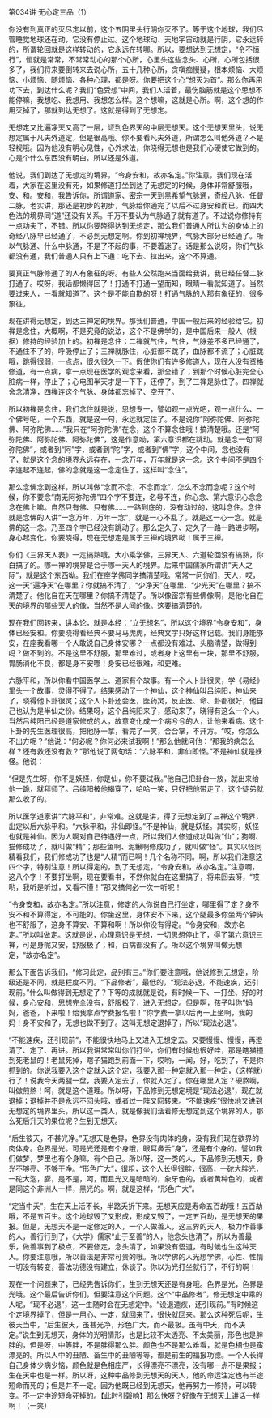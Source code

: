   

第034讲 无心定三品（1）

你没有到真正的灭尽定以前，这个五阴里头行阴你灭不了。等于这个地球，我们尽管睡觉地球还在动，它没有停止过。这个地球动、天地宇宙动就是行阴，它永远转的，所谓轮回就是这样转动的，它永远在转哪。所以，要想达到无想定，“令不恒行”，恒就是常常，不常常动心的那个心所，心里头这些念头、心所，心所包括很多了，我们将来要倒转来去说心所，五十几种心所，贪嗔痴慢疑，根本烦恼、大烦恼、小烦恼、随烦恼、各种心理，都是呀。你要把这个心“想灭为首”。那么你再用功下去，到达什么呢？我们“色受想”中间，我们人活着，最伤脑筋就是这个思想不能停嘛，我想吃、我想用、我想怎么样。这个想嘛，这就是心所。啊，这个想的作用灭掉了，那就到达无想了。这就是得到了无想定。

无想定又比遍净天又高了一层，证到色界天的中层无想天。这个无想天里头，说无想定属于凡夫外道定，但是很高哦。你不要看凡夫外道，所谓怎么叫他外道？不是轻视哦。因为他没有明心见性，心外求法，你晓得无想也是我们心硬使它做到的。心是个什么东西没有明白。所以还是外道。

他说，我们到达了无想定的境界，“令身安和，故亦名定。”你注意，我们现在活着，大家在这里没有死，如果修道打坐到达了无想定的时候，身体非常舒服哦，安、和。安和，我告诉你，所谓道家、密宗一天到黑希望气脉通，奇经八脉、任督二脉，老实讲，那还是初步的初步，气脉给你通完了以后不过身安和而已。而四大色法的境界同“道”还没有关系。千万不要认为气脉通了就有道了。不过说你修持有一点功夫了，不错。所以你要晓得达到无想定，那么我们普通人所认为的身体上的奇经八脉早已经通了，不必到无想定啊。你到初禅境界，气脉大部分已经通了。所以气脉通、什么中脉通，不是了不起的事，不要着迷了。话是那么说呀，你们气脉都没有通，我们普通人只有上下通：吃下去、拉出来，这个不算通。

要真正气脉修通了的人有象征的呀。有些人公然跑来当面给我讲，我已经任督二脉打通了。哎呀，我话都懒得回了！打通不打通一望而知，眼睛一看就知道了。当然要过来人，一看就知道了。这个是不能自欺的呀！打通气脉的人那有象征的，很多象征。

现在讲得无想定，到达三禅定的境界。那我们普通，中国一般后来的经验给它。初禅是念住，大概啊，不是究竟的说法，这个不是佛学的，是中国后来一般人（根据）修持的经验加上的。初禅是念住；二禅就气住，气住，气脉差不多已经通了，不通住不了的，呼吸停止了；三禅就脉住，心脏都不跳了，血脉都不流了；心脏跳哦，跳得很弱，一点点，很久很久一下。假使你们有许多修道人，现在人没有资格修道，有一点病，拿一点现在医学的观念来看，那全错了；到那个时候心脏完全心脏病一样，停止了；心电图半天才是一下下，还停了。到了三禅是脉住了。四禅就舍念清净，四禅连这个气脉、身体都忘掉了、空开了。

所以初禅是念住，我们念住就是说，思想专一，譬如观一点光吧，观一点什么、一个佛号吧，一个东西，就是这一句，永远就定住了。不是说你“阿弥陀佛、阿弥陀佛、阿弥陀佛……”我只在“阿弥陀佛”在念，这个不算念住哦！搞清楚哦。还是“阿弥陀佛、阿弥陀佛、阿弥陀佛”，这是作意呦，第六意识都在跳动。就是念一句“阿弥陀佛”，或者到“阿”字，或者到“陀”字，或者到“佛”字，这个中间，念也没有了，就是这个念的境界永远存在，一念万年，万年就是这一念。这个中间不是四个字连起不连起，佛的念就是这一念定住了。这样叫“念住”。

那么念佛念到这样，所以叫做“念而不念，不念而念”，怎么不念而念呢？这个时候，你不要念“南无阿弥陀佛”四个字不要连，名号不连，你心念、第六意识心念念念在佛上嘛。自然只有佛、只有佛……一路到底的，没有动过的，这叫念住。念住就是念佛的人讲“一念万年，万年一念”，就是一心不乱了。就是这一心一念。就是佛的这一念。乃至四个字已经没有跳动了。那么定久了、定久了一路一路进步啊，身心起变化。你要晓得，现在无想定是属于三禅的境界呦！属于三禅。

你们《三界天人表》一定搞熟哦。大小乘学佛，三界天人、六道轮回没有搞熟，你白搞了的。哪一禅的境界是合于哪一天人的境界。后来中国儒家所谓讲“天人之际”，就是这个东西呦。我们在座学佛同学搞清楚哦。常常一问你们，天人，哎，这一天“遍净天”在哪里？你就搞不清了，“少净天”在哪里、“少光天”在哪里？搞不清楚了。他化自在天在哪里？你搞不清楚了。所以像密宗有些佛像啊，是他化自在天的境界的那些天人的像，当然不是人间的像。这要搞清楚的。

现在我们回转来，讲本论，就是本经：“立无想名”，所以这个境界“令身安和”，身体已经安和。你要晓得看经典不要马马虎虎，经典文字只好这样记载。我们身能够安，在座我看哪一个人敢说自己身体安哪？一点都没有难过、头脑清楚，做得到吗？做不到的。不是这里不舒服，那里难过，或者身上这里有一块，那里不舒服，胃肠消化不良，都是身不安哪！身安已经很难，和更难。

六脉平和，所以你看中国医学上、道家有个故事。有一个人卜卦很灵，学《易经》里头一个故事，灵得不得了。结果感动了一个神仙，这个神仙叫吕纯阳，神仙来了，晓得他卜卦很灵；这个人卜卦还会医，医药灵，反正医、命、卦都很好，他自己也认为是半仙之份。结果呀，这个吕纯阳来了，感动来了，晓得有这么一个人。当然吕纯阳已经是道家修成的人，故意变化成一个病兮兮的人，让他来看病。这个卜卦的先生医理很高，把他脉一拿，看完了一笑，合合掌，不开方。“哎，你怎么不出方呢？”他说：“何必呢？你何必来试我啊！”那么他就问他：“那我的病怎么样？还有救还没有救？”那他说了两句话：“六脉平和，非仙即怪。”不是神仙就是妖怪。他说：

“但是先生呀，你不是妖怪，你是仙，你不要试我。”他自己把卦台一放，就出来给他一跪，就拜师了。吕纯阳被他揭穿了，哈哈一笑，只好把他带走了，这个徒弟就那么收了的。

所以医学道家讲“六脉平和”，非常难。这就是讲，得了无想定到了三禅这个境界，出定以后六脉平和。“六脉平和，非仙即怪。”不是神仙，就是妖怪。其实呀，妖怪也就是神仙。因为人啊对自己待遇好一点，所以我们人修道成功叫做“仙”；狗啊、猫修成功了，就叫做“精”；那些鱼啊、泥鳅啊修成功了，就叫做“怪”。其实以怪同精看我们，我们修成功了也是“人精”而已啊！几个名称不同。啊，所以我们注意这四个字，特别注意！所以得定的，到了无想定，“令身安和，故亦名定。”注意啊，这八个字！不要打坐啊，现在要看书，不然你就白在这里搞了，将来回去呀，“哎哟，我听是听过，又看不懂！”那又搞何必一次一听呢！

“令身安和，故亦名定。”所以注意，修定的人你说自己打坐定，哪里得了定？身不安不和不算得定，不可能的。你坐这里，身体安不下来，这个腿最多你坐两个钟头也不舒服了，这身不算安、不算和啊！所以你没有得定。“令身安和，故亦名定。”所以叫做定。这就是说，心理意识是无想，一切思想停止了，得了第六意识三禅，可是身呢又安，舒服极了；和，百病都没有了。所以这个境界叫做无想定，“故亦名定”。

那么下面告诉我们，“修习此定，品别有三。”你们要注意哦，他说修到无想定，阶级还是不同，就是程度不同。“下品修者”，最低的，“现法必退，不能速疾，还引现前。”什么叫做得到无想定了？下等的成就就是说，有时候一下、一打坐、好的时候，身心安和，思想完全没有，舒服极了，进入无想定。但是啊，孩子叫你“妈妈，爸爸，下来啦！给我拿点学费报名啦！”你学费一拿以后再一上坐啊，我的妈！身不安和了，无想也做不到了。这叫无想定退掉了，所以“现法必退”。

“不能速疾，还引现前”，不能很快地马上又进入无想定去。又要慢慢、慢慢，再澄清了、定了、再进。所以我讲常常叫你们打坐，你们有时候也很好哇，那是瞎猫撞到死老鼠的！老鼠死掉，瞎子猫跑到前面一下，哎哟，一闻，好，吃到了，不是你抓到的。你说我要入这个定就入这个定，我要入那一种定就入那一种定，（这样就）行了！说我今天两腿一盘，我要入定去了，你就入定了。你在哪里入定？硬熬啊，叫做煎熬！呵，就是这个道理。所以呀，下品修到无想定境是“现法必退”，现在就退掉；退掉并不是永远不回头哦，或者过一阵又回转来。“不能速疾”很快地又进到无想定的境界里头，所以这一类人，就是像我们活着修无想定到这个境界的人，那么死后升天的果位呢？生到无想天。

“后生彼天，不甚光净。”无想天是色界，色界没有肉体的身，没有我们现在欲界的肉体身。色界是光。可是光还是有个身哦，眼耳鼻舌“身”，还是有个身的。譬如我们做梦，梦里也有个身嘛，有个自己。所以呀，这一类的人，下品修到无想天，身光不够亮、不够干净。“形色广大”，很粗，这个人长得很胖，很高，一砣大胖光，一砣大泡，膨，是不是，呵，而且光又是暗暗的，象牙色的，或者黄种色的，或者是同这个非洲人一样，黑光的。啊，就是这样，“形色广大”。

“定当中夭”，生在天上活不长，半路夭折下来。无想天应是寿命五百劫哦！五百劫哦，不是五百生。这个地球毁了又形成，形成又毁了，一定五百劫，是无想天的果报。但是，无想天不是一定修定的人，一个人做善人，这三界的天人，极力作善事的人，善行行到了，《大学》儒家“止于至善”的人，他念头也清了，所以为善最乐，做善事到了极点，不要修定，念头清了，如果没有悟道，有时候也生这种天人。你要注意哦，所以善法是非常可贵的哦。所以学佛的人光想学佛，心性、性情一切没有转变，善法功德没有建立，休谈了。你以为光打坐就行了，不行的啊！

现在一个问题来了，已经先告诉你们，生到无想天还是有身哦。色界是光，色界是光哦。这个最后告诉你们，但要注意这个问题。这个“中品修者”，修无想定中乘的人呢，“现不必退”，这一生随时会在无想定中。“设退速疾，还引现前。”有时候这个定境界掉了，但是一用心、一定，就回来了，很快就回来。那么这种死后呢，生彼天当中，“后生彼天，虽甚光净，形色广大，而不最极。虽有中夭，而不决定。”说生到无想天，身体的光明情形，也是比较不太透亮、不太美丽，形色也是胖胖的，但是呀，中等胖，不是胖得那么胖。颜色也不是那么难看，就是色相也是蛮漂亮的。所以人中的丑陋、畜生中的丑陋等等，都是前生的福报功德。一个人长得自己身体少病少恼，颜色就是色相庄严，长得漂亮不漂亮，没有哪一点不是果报；生在天中也是一样。所以呀，这种中品修到无想天的天人，他的命运注定也有半途短命而死的；但是并不一定。因为他既已经到无想天，他再努力一修持，可以转变。不一定中途短命死掉的。【此时引磬响】那么快呀？好像在无想天上讲话一样啊！（一笑）